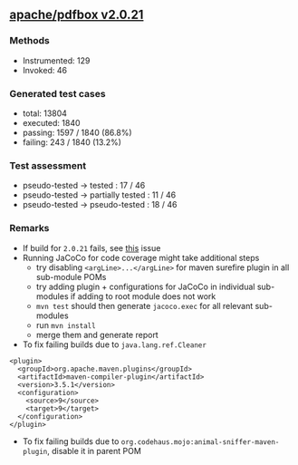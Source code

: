 ## [apache/pdfbox v2.0.21](https://github.com/apache/pdfbox/tree/2.0.21)

### Methods
- Instrumented: 129
- Invoked: 46

### Generated test cases
- total: 13804
- executed: 1840
- passing: 1597 / 1840 (86.8%)
- failing: 243 / 1840 (13.2%)

### Test assessment
- pseudo-tested -> tested : 17 / 46
- pseudo-tested -> partially tested : 11 / 46
- pseudo-tested -> pseudo-tested : 18 / 46

### Remarks
- If build for `2.0.21` fails, see [this](https://issues.apache.org/jira/browse/PDFBOX-5005) issue   
- Running JaCoCo for code coverage might take additional steps
  - try disabling `<argLine>...</argLine>` for maven surefire plugin in all sub-module POMs
  - try adding plugin + configurations for JaCoCo in individual sub-modules if adding to root module does not work
  - `mvn test` should then generate `jacoco.exec` for all relevant sub-modules
  - run `mvn install`
  - merge them and generate report
- To fix failing builds due to `java.lang.ref.Cleaner`
```
<plugin>
  <groupId>org.apache.maven.plugins</groupId>
  <artifactId>maven-compiler-plugin</artifactId>
  <version>3.5.1</version>
  <configuration>
    <source>9</source>
    <target>9</target>
  </configuration>
</plugin>
```
- To fix failing builds due to `org.codehaus.mojo:animal-sniffer-maven-plugin`, disable it in parent POM

